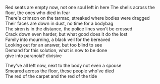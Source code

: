Red seats are empty now, not one soul left in here
The shells across the floor, the ones who died in fear  
There's crimson on the tarmac, streaked where bodies were dragged  
Their faces are down in dust, no time for a bodybag  
The siren is in the distance, the police lines won't be crossed  
Crack down even harder, but what good does it do the lost  
Family into mourning, a black veil for the bereaved  
Looking out for an answer, but too blind to see  
Demand for this solution, what is now to be done  
give into paranoia? divisive


They've all left now, next to the body not even a spouse  
Smeared across the floor, these people who've died  
The red of the carpet and the red of the tide  

